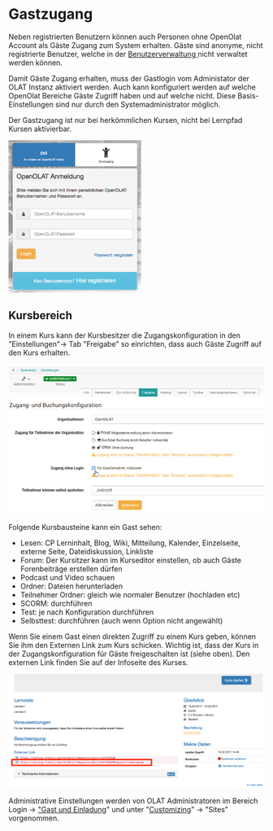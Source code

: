 # Gastzugang

Neben registrierten Benutzern können auch Personen ohne OpenOlat Account als
Gäste Zugang zum System erhalten. Gäste sind anonyme, nicht registrierte
Benutzer, welche in der [Benutzerverwaltung ](Benutzerverwaltung.html)nicht
verwaltet werden können.

Damit Gäste Zugang erhalten, muss der Gastlogin vom Administator der OLAT
Instanz aktiviert werden. Auch kann konfiguriert werden auf welche OpenOlat
Bereiche Gäste Zugriff haben und auf welche nicht. Diese Basis-Einstellungen
sind nur durch den Systemadministrator möglich.

  

Der Gastzugang ist nur bei herkömmlichen Kursen, nicht bei Lernpfad Kursen
aktivierbar.

![](assets/DE_gastlogin.png)

## Kursbereich  

In einem Kurs kann der Kursbesitzer die Zugangskonfiguration in den
"Einstellungen"→ Tab "Freigabe" so einrichten, dass auch Gäste Zugriff auf den
Kurs erhalten.

![](assets/Gastbuchung.png)

Folgende Kursbausteine kann ein Gast sehen:

  * Lesen: CP Lerninhalt, Blog, Wiki, Mitteilung, Kalender, Einzelseite, externe Seite, Dateidiskussion, Linkliste
  * Forum: Der Kursitzer kann im Kurseditor einstellen, ob auch Gäste Forenbeiträge erstellen dürfen
  * Podcast und Video schauen
  * Ordner: Dateien herunterladen
  * Teilnehmer Ordner: gleich wie normaler Benutzer (hochladen etc)
  * SCORM: durchführen
  * Test: je nach Konfiguration durchführen
  * Selbsttest: durchführen (auch wenn Option nicht angewählt)

Wenn Sie einem Gast einen direkten Zugriff zu einem Kurs geben, können Sie ihm
den Externen Link zum  Kurs schicken. Wichtig ist, dass der Kurs in der
Zugangskonfiguration für Gäste freigeschalten ist (siehe oben). Den externen
Link finden Sie auf der Infoseite des Kurses.

![](assets/gastlink.png)

Administrative Einstellungen werden von OLAT Administratoren im Bereich Login
→ ["Gast und Einladung](../../manual_admin/administration/Guest_and_invitation.de.md)" und unter
"[Customizing](../../manual_admin/administration/Customizing.de.md)" → "Sites" vorgenommen.

